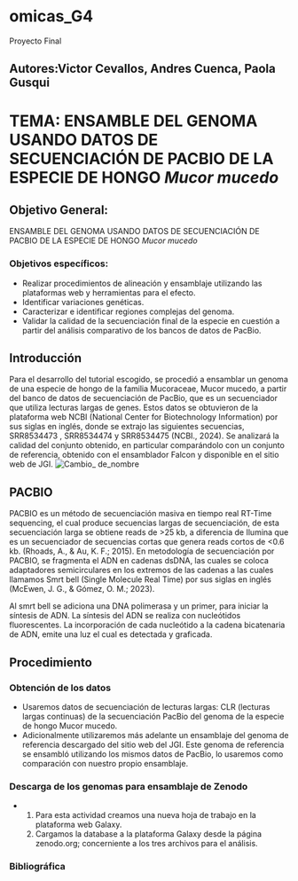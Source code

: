 # omicas_G4
Proyecto Final
## Autores:Victor Cevallos, Andres Cuenca, Paola Gusqui
# TEMA: ENSAMBLE DEL GENOMA USANDO DATOS DE SECUENCIACIÓN DE PACBIO DE LA ESPECIE DE HONGO *Mucor mucedo*
## Objetivo General:  
ENSAMBLE DEL GENOMA USANDO DATOS DE SECUENCIACIÓN DE PACBIO DE LA ESPECIE DE HONGO *Mucor mucedo*
### Objetivos específicos: 
*	Realizar procedimientos de alineación y ensamblaje utilizando las plataformas web y herramientas para el efecto.
*	Identificar variaciones genéticas.
*	Caracterizar e identificar regiones complejas del genoma.
* Validar la calidad de la secuenciación final de la especie en cuestión a partir del análisis comparativo de los bancos de datos de PacBio.

## Introducción 
Para el desarrollo del tutorial escogido, se procedió a ensamblar un genoma de una especie de hongo de la familia Mucoraceae, Mucor mucedo, a partir del banco de datos de secuenciación de PacBio, que es un secuenciador que utiliza lecturas largas de genes. Estos datos se obtuvieron de la plataforma web NCBI (National Center for Biotechnology Information) por sus siglas en inglés, donde se extrajo las siguientes secuencias, SRR8534473 , SRR8534474 y SRR8534475 (NCBI., 2024). Se analizará la calidad del conjunto obtenido, en particular comparándolo con un conjunto de referencia, obtenido con el ensamblador Falcon y disponible en el sitio web de JGI.
![Cambio_ de_nombre](https://1drv.ms/f/s!AsZ7DvWLfbKtgiT3MTkVvLFx-gQL?e=v20nSj)
## PACBIO 
PACBIO es un método de secuenciación masiva en tiempo real RT-Time sequencing, el cual produce secuencias largas de secuenciación, de esta secuenciación larga se obtiene reads de >25 kb, a diferencia de Ilumina que es un secuenciador de secuencias cortas que genera reads cortos de <0.6 kb. (Rhoads, A., & Au, K. F.; 2015).
En metodología de secuenciación por PACBIO, se fragmenta el ADN en cadenas dsDNA, las cuales se coloca adaptadores semicirculares en los extremos de las cadenas a las cuales llamamos Smrt bell (Single Molecule Real Time) por sus siglas en inglés (McEwen, J. G., & Gómez, O. M.; 2023).

Al smrt bell se adiciona una DNA polimerasa y un primer, para iniciar la síntesis de ADN. La síntesis del ADN se realiza con nucleótidos fluorescentes. La incorporación de cada nucleótido a la cadena bicatenaria de ADN, emite una luz el cual es detectada y graficada. 
## Procedimiento 
### Obtención de los datos
*	Usaremos datos de secuenciación de lecturas largas: CLR (lecturas largas continuas) de la secuenciación PacBio del genoma de la especie de hongo Mucor mucedo.
*	Adicionalmente utilizaremos más adelante un ensamblaje del genoma de referencia descargado del sitio web del JGI. Este genoma de referencia se ensambló utilizando los mismos datos de PacBio, lo usaremos como comparación con nuestro propio ensamblaje.
### Descarga de los genomas para ensamblaje de Zenodo
* 1. Para esta actividad creamos una nueva hoja de trabajo en la plataforma web Galaxy.
  2. Cargamos la database a la plataforma Galaxy desde la página zenodo.org; concerniente a los tres archivos para el análisis. 
### **Bibliográfica** 
